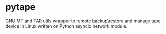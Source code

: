 # pytape
GNU MT and TAR utils wrapper to remote backup\restore and manage tape device in Linux written on Python asyncio network module.
